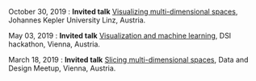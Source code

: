 
October 30, 2019
: **Invited talk** [Visualizing multi-dimensional spaces](/talks/2019-10-30_slicing_spaces.pdf), Johannes Kepler University Linz, Austria.

May 03, 2019
: **Invited talk** [Visualization and machine learning](/talks/2019-05-03_vis_and_ml.pdf), DSI hackathon, Vienna, Austria.

March 18, 2019
: **Invited talk** [Slicing multi-dimensional spaces](/talks/2019-03-18_data_and_design_talk.pdf), Data and Design Meetup, Vienna, Austria.

